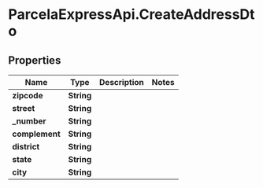 # ParcelaExpressApi.CreateAddressDto

## Properties
Name | Type | Description | Notes
------------ | ------------- | ------------- | -------------
**zipcode** | **String** |  | 
**street** | **String** |  | 
**_number** | **String** |  | 
**complement** | **String** |  | 
**district** | **String** |  | 
**state** | **String** |  | 
**city** | **String** |  | 
